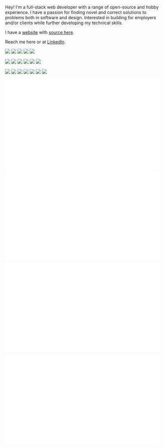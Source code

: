 <!-- ** Compiled from README.pug ** -->

Hey! I'm a full-stack web developer with a range of open-source and hobby experience. I have a passion for finding novel and correct solutions to problems both in software and design. Interested in building for employers and/or clients while further developing my technical skills.

I have a [website](http://rubytree33.github.io/) with [source here](https://github.com/rubytree33/rubytree33.github.io).

Reach me here or at [LinkedIn](https://www.linkedin.com/in/rubytree33/).
<p><a href="https://www.typescriptlang.org/"><img src="https://img.shields.io/badge/TypeScript-1967C0?style=for-the-badge&amp;logo=TypeScript&amp;logoColor=white"/></a>
<a href="https://www.solidjs.com/"><img src="https://img.shields.io/badge/Solid-446b9e?style=for-the-badge&amp;logo=Solid&amp;logoColor=white"/></a>
<a href="https://tailwindcss.com/"><img src="https://img.shields.io/badge/Tailwind_CSS-41BEF5?style=for-the-badge&amp;logo=TailwindCSS&amp;logoColor=white"/></a>
<a href="https://sass-lang.com/"><img src="https://img.shields.io/badge/Sass-C36493?style=for-the-badge&amp;logo=Sass&amp;logoColor=white"/></a>
<a href="https://vitejs.dev/"><img src="https://img.shields.io/badge/Vite-646cff?style=for-the-badge&amp;logo=Vite&amp;logoColor=white"/></a>
</p><p><a href="https://reactjs.org/"><img src="https://img.shields.io/badge/React-149ECA?style=for-the-badge&amp;logo=React&amp;logoColor=white"/></a>
<a href="https://redux.js.org/"><img src="https://img.shields.io/badge/Redux-764EB9?style=for-the-badge&amp;logo=Redux&amp;logoColor=white"/></a>
<a href="https://preactjs.com/"><img src="https://img.shields.io/badge/Preact-673ab8?style=for-the-badge&amp;logo=Preact&amp;logoColor=white"/></a>
<a href="https://pugjs.org/"><img src="https://img.shields.io/badge/pug-E8C7A2?style=for-the-badge&amp;logo=pug&amp;logoColor=black"/></a>
<a href="https://nextjs.org/#gh-light-mode-only"><img src="https://img.shields.io/badge/Next.js-111111?style=for-the-badge&amp;logo=Next.js&amp;logoColor=white#gh-light-mode-only"/></a>
<a href="https://nextjs.org/#gh-dark-mode-only"><img src="https://img.shields.io/badge/Next.js-EEEEEE?style=for-the-badge&amp;logo=Next.js&amp;logoColor=black#gh-dark-mode-only"/></a>
</p><p><a href="https://github.com/#gh-light-mode-only"><img src="https://img.shields.io/badge/GitHub-111111?style=for-the-badge&amp;logo=GitHub&amp;logoColor=white#gh-light-mode-only"/></a>
<a href="https://github.com/#gh-dark-mode-only"><img src="https://img.shields.io/badge/GitHub-EEEEEE?style=for-the-badge&amp;logo=GitHub&amp;logoColor=black#gh-dark-mode-only"/></a>
<a href="https://www.vim.org/"><img src="https://img.shields.io/badge/vim-0F7E12?style=for-the-badge&amp;logo=vim&amp;logoColor=white"/></a>
<a href="https://www.latex-project.org/"><img src="https://img.shields.io/badge/LaTeX-11807F?style=for-the-badge&amp;logo=LaTeX&amp;logoColor=white"/></a>
<a href="https://code.visualstudio.com/"><img src="https://img.shields.io/badge/VS_Code-0E68B5?style=for-the-badge&amp;logo=VisualStudioCode&amp;logoColor=white"/></a>
<a href="https://inkscape.org/#gh-light-mode-only"><img src="https://img.shields.io/badge/Inkscape-111111?style=for-the-badge&amp;logo=Inkscape&amp;logoColor=white#gh-light-mode-only"/></a>
<a href="https://inkscape.org/#gh-dark-mode-only"><img src="https://img.shields.io/badge/Inkscape-EEEEEE?style=for-the-badge&amp;logo=Inkscape&amp;logoColor=black#gh-dark-mode-only"/></a>
</p><p><a href="https://github.com/rubytree33/github-stats#gh-dark-mode-only"><img src="https://github.com/rubytree33/github-stats/blob/master/generated/overview.svg#gh-dark-mode-only"/><img src="https://github.com/rubytree33/github-stats/blob/master/generated/languages.svg#gh-dark-mode-only"/></a><a href="https://github.com/rubytree33/github-stats#gh-light-mode-only"><img src="https://github.com/rubytree33/github-stats/blob/master/generated/overview.svg#gh-light-mode-only"/><img src="https://github.com/rubytree33/github-stats/blob/master/generated/languages.svg#gh-light-mode-only"/></a></p>
